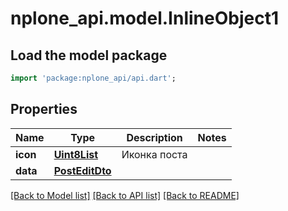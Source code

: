 # nplone_api.model.InlineObject1

## Load the model package
```dart
import 'package:nplone_api/api.dart';
```

## Properties
Name | Type | Description | Notes
------------ | ------------- | ------------- | -------------
**icon** | [**Uint8List**](Uint8List.md) | Иконка поста | 
**data** | [**PostEditDto**](PostEditDto.md) |  | 

[[Back to Model list]](../README.md#documentation-for-models) [[Back to API list]](../README.md#documentation-for-api-endpoints) [[Back to README]](../README.md)



